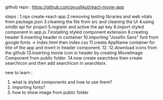 github repo : https://github.com/ayushkul/react-movie-app

steps :
1.npx create-react-app
2.removing testing libraries and web vitals from package.json
3.cleaning the file from src and cleaning the UI
4.using omdbi api for project
5.register and active the api key
6.import styled component in app.js
7.installing styled component extension
8.creating header
9.inserting header in container
10.importing "Josefin Sans" font from google fonts -> index.html then index.css
11.create AppName container for title of the app and insert in header component. 12.
12.download icons from the github
13.inserting movie icon in header by creating MovieImage Component from public folder.
14.now create searchbox then create searchicon and then add searchicon in searchbox.

new to learn :

1. what is styled components and how to use them?
2. importing fonts?
3. how to show image from public folder

